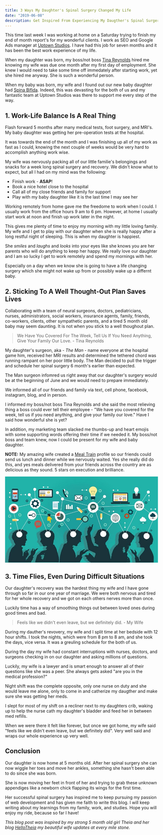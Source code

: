 ```yaml
---
title: 3 Ways My Daughter's Spinal Surgery Changed My Life
date: "2019-06-08"
description: Get Inspired From Experiencing My Daugther's Spinal Surgery and Learn How It Changed My Web Development Life In Sacramento. Become Inspired Now!
---
```


This time last week I was working at home on a Saturday trying to finish my end of month report's for my wonderful clients. I work as SEO and Google Ads manager at [Uptown Studios](https://uptownstudios.net/). I have had this job for seven months and it has been the best work experience of my life. 

When my daughter was born, my boss/not boss [Tina Reynolds](https://www.linkedin.com/in/uptownstudios/) hired me knowing my wife was due one month after my first day of employment. She knew I would need to take some time off immedately after starting work, yet she hired me anyway. She is such a wonderful person.

When my baby was born, my wife and I found out our new baby daughter had [Spina Bifida](https://www.cdc.gov/ncbddd/spinabifida/facts.html). Indeed, this was devasting for the both of us and my fantastic team at Uptown Studios was there to support me every step of the way. 

## 1. Work-Life Balance Is A Real Thing 

Flash forward 5 months after many medical tests, foot surgery, and MRI's. My baby daughter was getting her pre-operation tests at the hospital. 

It was towards the end of the month and I was finishing up all of my work as fast as I could, knowing the next couple of weeks would be very hard to accomplish anything work wise. 

My wife was nervously packing all of our little familie's belongings and snacks for a week long spinal surgery and recovery. We didn't know what to expect, but all I had on my mind was the following:

- Finish work - **ASAP**!
- Book a nice hotel close to the hospital
- Call all of my close friends and family for support
- Play with my baby daughter like it is the last time I may see her

Working remotely from home gave me the freedome to work when I could. I usually work from the office hours 9 am to 6 pm. However, at home I usually start work at noon and finish up work later in the night. 

This gives me plenty of time to enjoy my morning with my little loving family. My wife and I get to play with our daughter when she is really happy after a long restful night of sleeping. This is when my daughter is happiest. 

She _smiles_ and _laughs_ and _looks_ into your eyes like she knows you are her parents who will do anything to keep her happy. We really love our daughter and I am so lucky I get to work remotely and spend my mornings with her. 

Especially on a day when we know she is going to have a life changing surgery which she might not wake up from or possibly wake up a differnt baby. 

## 2. Sticking To A Well Thought-Out Plan Saves Lives 

Collaborating with a team of neural surgeons, doctors, pediatricians, nurses, administrators, social workers, insurance agents, family, friends, co-workers, clients, other sympathetic parents, and a tired 5 month old baby may seem daunting. It is not when you stick to a well thoughout plan.

> We Have You Covered For The Week, 
> Tell Us If You Need Anything,
> Give Your Family Our Love. - Tina Reynolds

My daughter's surgeon, aka - _The Man_ - name everyone at the hospital game him, received her MRI results and determined the tethered chord was running rampant on her poor little body. The Man decided to pull the trigger and schedule her spinal surgery 6 month's earlier than expected. 

The Man surgeon infomred us right away that our daughter's surgery would be at the beginning of June and we would need to prepare immediately. 

We informed all of our friends and family via text, cell phone, facebook, instagram, blog, and in person. 

I informed my boss/not boss Tina Reynolds and she said the most relieving thing a boss could ever tell their employee - "We have you covered for the week, tell us if you need anything, and give your family our love." Have I said how wonderful she is yet?

In addition, my marketing team slacked me thumbs-up and heart emojis with some supporting words offering their time if we needed it. My boss/not boss and team knew, now I could be present for my wife and baby daughter. 

**NOTE:** My amazing wife created a [Meal Train](https://www.mealtrain.com/) profile so our friends could send us lunch and dinner while we nervously waited. Yes she really did do this, and yes meals delivered from your friends across the country are as delicious as they sound. 5 stars on execution and brilliance. 

![Collaborating](./collaborating.jpg)

## 3. Time Flies, Even During Difficult Situations

Our daughter's recovery was the hardest thing my wife and I have gone through so far in our one year of marriage. We were both nervous and tired for her whole recovery and we got on each others nerves more than once. 

Luckily time has a way of smoothing things out between loved ones during good times and bad. 

> Feels like we didn't even leave, but we definitely did. - My Wife

During my dauther's revovery, my wife and I split time at her bedside with 12 hour shifts. I took the nights, which were from 8 pm to 8 am, and she took the days, vice versa. It was a greuling schedule for the both of us. 

During the day my wife had constant interruptions with nurses, doctors, and surgeons checking in on our daughter and asking millions of questions. 

Luckily, my wife is a lawyer and is smart enough to answer all of their questions like she was a peer. She always gets asked "are you in the medical profession?" 

Night shift was the complete opposite, only one nurse on duty and she would leave me alone, only to come in and catherize my daugther and make sure she was getting her meds. 

I slept for most of my shift on a recliner next to my daughters crib, waking up to help the nurse cath my daughter's bladder and feed her in between med refills. 

When we were there it felt like forever, but once we got home, my wife said "feels like we didn't even leave, but we definitely did". Very well said and wraps our whole experience up very well. 

## Conclusion

Our daughter is now home at 5 months old. After her spinal surgery she can now wiggle her toes and move her ankles, something she hasn't been able to do since she was born. 

She is now moving her feet in front of her and trying to grab these unknown appendiges like a newborn chick flapping its wings for the first time.

Her successful spinal surgery has inspired me to keep pursuing my passion of web development and has given me faith to write this blog. I will keep writing about my learnings from my family, work, and studies. Hope you will enjoy my ride, because so far I have!

_This blog post was inspired by my strong 5 month old girl Theia and her blog [HelloTheia](https://hellotheia.com/) my beautiful wife updates at every mile stone._
